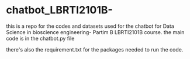 # chatbot_LBRTI2101B-

this is a repo for the codes and datasets used for the chatbot for Data Science in bioscience engineering- Partim B LBRTI2101B course.
the main code is in the chatbot.py file

there's also the requirement.txt for the packages needed to run the code. 

